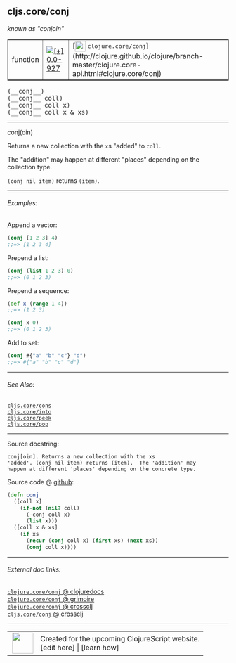 ## cljs.core/conj

_known as "conjoin"_


 <table border="1">
<tr>
<td>function</td>
<td><a href="https://github.com/cljsinfo/cljs-api-docs/tree/0.0-927"><img valign="middle" alt="[+] 0.0-927" title="Added in 0.0-927" src="https://img.shields.io/badge/+-0.0--927-lightgrey.svg"></a> </td>
<td>
[<img height="24px" valign="middle" src="http://i.imgur.com/1GjPKvB.png"> <samp>clojure.core/conj</samp>](http://clojure.github.io/clojure/branch-master/clojure.core-api.html#clojure.core/conj)
</td>
</tr>
</table>


 <samp>
(__conj__)<br>
</samp>
 <samp>
(__conj__ coll)<br>
</samp>
 <samp>
(__conj__ coll x)<br>
</samp>
 <samp>
(__conj__ coll x & xs)<br>
</samp>

---

conj(oin)

Returns a new collection with the `x`s "added" to `coll`.

The "addition" may happen at different "places" depending on the collection
type.

`(conj nil item)` returns `(item)`.

---

###### Examples:

Append a vector:

```clj
(conj [1 2 3] 4)
;;=> [1 2 3 4]
```

Prepend a list:

```clj
(conj (list 1 2 3) 0)
;;=> (0 1 2 3)
```

Prepend a sequence:

```clj
(def x (range 1 4))
;;=> (1 2 3)

(conj x 0)
;;=> (0 1 2 3)
```

Add to set:

```clj
(conj #{"a" "b" "c"} "d")
;;=> #{"a" "b" "c" "d"}
```

---

###### See Also:

[`cljs.core/cons`](cljs.core_cons.md)<br>
[`cljs.core/into`](cljs.core_into.md)<br>
[`cljs.core/peek`](cljs.core_peek.md)<br>
[`cljs.core/pop`](cljs.core_pop.md)<br>

---


Source docstring:

```
conj[oin]. Returns a new collection with the xs
'added'. (conj nil item) returns (item).  The 'addition' may
happen at different 'places' depending on the concrete type.
```


Source code @ [github](https://github.com/clojure/clojurescript/blob/r2199/src/cljs/cljs/core.cljs#L837-L848):

```clj
(defn conj
  ([coll x]
    (if-not (nil? coll)
      (-conj coll x)
      (list x)))
  ([coll x & xs]
    (if xs
      (recur (conj coll x) (first xs) (next xs))
      (conj coll x))))
```

<!--
Repo - tag - source tree - lines:

 <pre>
clojurescript @ r2199
└── src
    └── cljs
        └── cljs
            └── <ins>[core.cljs:837-848](https://github.com/clojure/clojurescript/blob/r2199/src/cljs/cljs/core.cljs#L837-L848)</ins>
</pre>

-->

---



###### External doc links:

[`clojure.core/conj` @ clojuredocs](http://clojuredocs.org/clojure.core/conj)<br>
[`clojure.core/conj` @ grimoire](http://conj.io/store/v1/org.clojure/clojure/1.7.0-beta3/clj/clojure.core/conj/)<br>
[`clojure.core/conj` @ crossclj](http://crossclj.info/fun/clojure.core/conj.html)<br>
[`cljs.core/conj` @ crossclj](http://crossclj.info/fun/cljs.core.cljs/conj.html)<br>

---

 <table>
<tr><td>
<img valign="middle" align="right" width="48px" src="http://i.imgur.com/Hi20huC.png">
</td><td>
Created for the upcoming ClojureScript website.<br>
[edit here] | [learn how]
</td></tr></table>

[edit here]:https://github.com/cljsinfo/cljs-api-docs/blob/master/cljsdoc/cljs.core_conj.cljsdoc
[learn how]:https://github.com/cljsinfo/cljs-api-docs/wiki/cljsdoc-files

<!--

This information was too distracting to show to readers, but I'll leave it
commented here since it is helpful to:

- pretty-print the data used to generate this document
- and show how to retrieve that data



The API data for this symbol:

```clj
{:description "conj(oin)\n\nReturns a new collection with the `x`s \"added\" to `coll`.\n\nThe \"addition\" may happen at different \"places\" depending on the collection\ntype.\n\n`(conj nil item)` returns `(item)`.",
 :ns "cljs.core",
 :name "conj",
 :signature ["[]" "[coll]" "[coll x]" "[coll x & xs]"],
 :history [["+" "0.0-927"]],
 :type "function",
 :related ["cljs.core/cons"
           "cljs.core/into"
           "cljs.core/peek"
           "cljs.core/pop"],
 :full-name-encode "cljs.core_conj",
 :source {:code "(defn conj\n  ([coll x]\n    (if-not (nil? coll)\n      (-conj coll x)\n      (list x)))\n  ([coll x & xs]\n    (if xs\n      (recur (conj coll x) (first xs) (next xs))\n      (conj coll x))))",
          :title "Source code",
          :repo "clojurescript",
          :tag "r2199",
          :filename "src/cljs/cljs/core.cljs",
          :lines [837 848]},
 :examples [{:id "8c2a84",
             :content "Append a vector:\n\n```clj\n(conj [1 2 3] 4)\n;;=> [1 2 3 4]\n```\n\nPrepend a list:\n\n```clj\n(conj (list 1 2 3) 0)\n;;=> (0 1 2 3)\n```\n\nPrepend a sequence:\n\n```clj\n(def x (range 1 4))\n;;=> (1 2 3)\n\n(conj x 0)\n;;=> (0 1 2 3)\n```\n\nAdd to set:\n\n```clj\n(conj #{\"a\" \"b\" \"c\"} \"d\")\n;;=> #{\"a\" \"b\" \"c\" \"d\"}\n```"}],
 :known-as "conjoin",
 :full-name "cljs.core/conj",
 :clj-symbol "clojure.core/conj",
 :docstring "conj[oin]. Returns a new collection with the xs\n'added'. (conj nil item) returns (item).  The 'addition' may\nhappen at different 'places' depending on the concrete type."}

```

Retrieve the API data for this symbol:

```clj
;; from Clojure REPL
(require '[clojure.edn :as edn])
(-> (slurp "https://raw.githubusercontent.com/cljsinfo/cljs-api-docs/catalog/cljs-api.edn")
    (edn/read-string)
    (get-in [:symbols "cljs.core/conj"]))
```

-->
